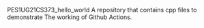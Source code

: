 PES1UG21CS373_hello_world
A repository that contains cpp files to demonstrate The working of Github Actions.
